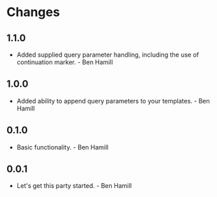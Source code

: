 # Changes

## 1.1.0

* Added supplied query parameter handling, including the use of continuation
  marker. - Ben Hamill

## 1.0.0

* Added ability to append query parameters to your templates. - Ben Hamill

## 0.1.0

* Basic functionality. - Ben Hamill

## 0.0.1

* Let's get this party started. - Ben Hamill
